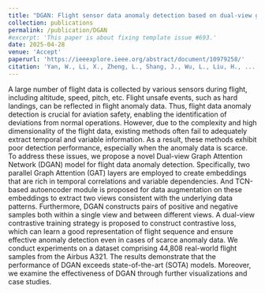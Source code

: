 ```yaml
---
title: "DGAN: Flight sensor data anomaly detection based on dual-view graph attention network"
collection: publications
permalink: /publication/DGAN
#excerpt: 'This paper is about fixing template issue #693.'
date: 2025-04-28
venue: 'Accept'
paperurl: 'https://ieeexplore.ieee.org/abstract/document/10979258/'
citation: 'Yan, W., Li, X., Zheng, L., Shang, J., Wu, L., Liu, H., ... & Qian, Y. (2025). DGAN: Flight data anomaly detection based on dual-view graph attention network. IEEE Sensors Journal.'
---
```


A large number of flight data is collected by various sensors during flight, including altitude, speed, pitch, etc. Flight unsafe events, such as hard landings, can be reflected in flight anomaly data. Thus, flight data anomaly detection is crucial for aviation safety, enabling the identification of deviations from normal operations. However, due to the complexity and high dimensionality of the flight data, existing methods often fail to adequately extract temporal and variable information. As a result, these methods exhibit poor detection performance, especially when the anomaly data is scarce. To address these issues, we propose a novel Dual-view Graph Attention Network (DGAN) model for flight data anomaly detection. Specifically, two parallel Graph Attention (GAT) layers are employed to create embeddings that are rich in temporal correlations and variable dependencies. And TCN-based autoencoder module is proposed for data augmentation on these embeddings to extract two views consistent with the underlying data patterns. Furthermore, DGAN constructs pairs of positive and negative samples both within a single view and between different views. A dual-view contrastive training strategy is proposed to construct contrastive loss, which can learn a good representation of flight sequence and ensure effective anomaly detection even in cases of scarce anomaly data. We conduct experiments on a dataset comprising 44,808 real-world flight samples from the Airbus A321. The results demonstrate that the performance of DGAN exceeds state-of-the-art (SOTA) models. Moreover, we examine the effectiveness of DGAN through further visualizations and case studies.
